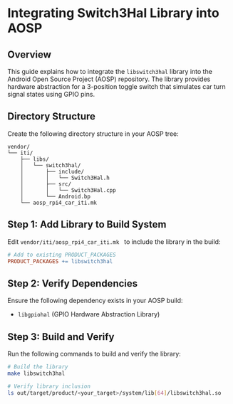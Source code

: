 # Integrating Switch3Hal Library into AOSP

## Overview
This guide explains how to integrate the `libswitch3hal` library into the Android Open Source Project (AOSP) repository. The library provides hardware abstraction for a 3-position toggle switch that simulates car turn signal states using GPIO pins.

## Directory Structure
Create the following directory structure in your AOSP tree:

```
vendor/
└── iti/
    ├── libs/
    │   └── switch3hal/
    │       ├── include/
    │       │   └── Switch3Hal.h
    │       ├── src/
    │       │   └── Switch3Hal.cpp
    │       └── Android.bp
    └── aosp_rpi4_car_iti.mk 
```

## Step 1: Add Library to Build System
Edit `vendor/iti/aosp_rpi4_car_iti.mk ` to include the library in the build:

```makefile
# Add to existing PRODUCT_PACKAGES
PRODUCT_PACKAGES += libswitch3hal
```

## Step 2: Verify Dependencies
Ensure the following dependency exists in your AOSP build:

- `libgpiohal` (GPIO Hardware Abstraction Library)

## Step 3: Build and Verify
Run the following commands to build and verify the library:

```bash
# Build the library
make libswitch3hal

# Verify library inclusion
ls out/target/product/<your_target>/system/lib[64]/libswitch3hal.so
```